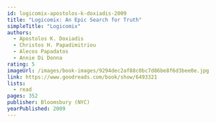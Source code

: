 ```yaml
---
id: logicomix-apostolos-k-doxiadis-2009
title: "Logicomix: An Epic Search for Truth"
simpleTitle: "Logicomix"
authors:
  - Apostolos K. Doxiadis
  - Christos H. Papadimitriou
  - Alecos Papadatos
  - Annie Di Donna
rating: 5
imageUrl: /images/book-images/9294dec2af88c0bc7d86be8f6d3bee0e.jpg
link: https://www.goodreads.com/book/show/6493321
lists:
  - read
pages: 352
publisher: Bloomsbury (NYC)
yearPublished: 2009
---
```

